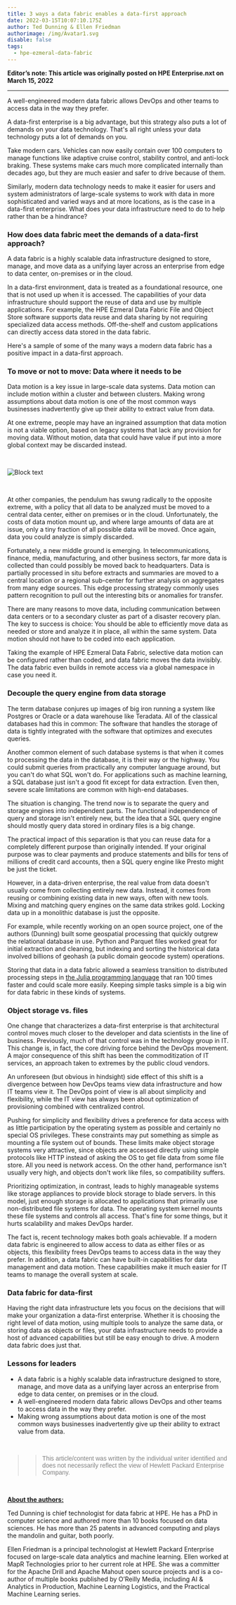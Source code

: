 ```yaml
---
title: 3 ways a data fabric enables a data-first approach
date: 2022-03-15T10:07:10.175Z
author: Ted Dunning & Ellen Friedman
authorimage: /img/Avatar1.svg
disable: false
tags:
  - hpe-ezmeral-data-fabric
---
```

**Editor’s note: This article was originally posted on HPE Enterprise.nxt on March 15, 2022**

- - -

A well-engineered modern data fabric allows DevOps and other teams to access data in the way they prefer.

A data-first enterprise is a big advantage, but this strategy also puts a lot of demands on your data technology. That's all right unless your data technology puts a lot of demands on you.

Take modern cars. Vehicles can now easily contain over 100 computers to manage functions like adaptive cruise control, stability control, and anti-lock braking. These systems make cars much more complicated internally than decades ago, but they are much easier and safer to drive because of them.

Similarly, modern data technology needs to make it easier for users and system administrators of large-scale systems to work with data in more sophisticated and varied ways and at more locations, as is the case in a data-first enterprise. What does your data infrastructure need to do to help rather than be a hindrance?

### How does data fabric meet the demands of a data-first approach?

A data fabric is a highly scalable data infrastructure designed to store, manage, and move data as a unifying layer across an enterprise from edge to data center, on-premises or in the cloud.

In a data-first environment, data is treated as a foundational resource, one that is not used up when it is accessed. The capabilities of your data infrastructure should support the reuse of data and use by multiple applications. For example, the HPE Ezmeral Data Fabric File and Object Store software supports data reuse and data sharing by not requiring specialized data access methods. Off-the-shelf and custom applications can directly access data stored in the data fabric.

Here's a sample of some of the many ways a modern data fabric has a positive impact in a data-first approach.

### To move or not to move: Data where it needs to be

Data motion is a key issue in large-scale data systems. Data motion can include motion within a cluster and between clusters. Making wrong assumptions about data motion is one of the most common ways businesses inadvertently give up their ability to extract value from data.

At one extreme, people may have an ingrained assumption that data motion is not a viable option, based on legacy systems that lack any provision for moving data. Without motion, data that could have value if put into a more global context may be discarded instead.

<br />

![Block text](/img/3waysadatafabric-enablesadatafirstapproach-quote.png "Block text")

<br />

At other companies, the pendulum has swung radically to the opposite extreme, with a policy that all data to be analyzed must be moved to a central data center, either on premises or in the cloud. Unfortunately, the costs of data motion mount up, and where large amounts of data are at issue, only a tiny fraction of all possible data will be moved. Once again, data you could analyze is simply discarded.

Fortunately, a new middle ground is emerging. In telecommunications, finance, media, manufacturing, and other business sectors, far more data is collected than could possibly be moved back to headquarters. Data is partially processed in situ before extracts and summaries are moved to a central location or a regional sub-center for further analysis on aggregates from many edge sources. This edge processing strategy commonly uses pattern recognition to pull out the interesting bits or anomalies for transfer.

There are many reasons to move data, including communication between data centers or to a secondary cluster as part of a disaster recovery plan. The key to success is choice: You should be able to efficiently move data as needed or store and analyze it in place, all within the same system. Data motion should not have to be coded into each application.

Taking the example of HPE Ezmeral Data Fabric, selective data motion can be configured rather than coded, and data fabric moves the data invisibly. The data fabric even builds in remote access via a global namespace in case you need it.

### Decouple the query engine from data storage

The term database conjures up images of big iron running a system like Postgres or Oracle or a data warehouse like Teradata. All of the classical databases had this in common: The software that handles the storage of data is tightly integrated with the software that optimizes and executes queries.

Another common element of such database systems is that when it comes to processing the data in the database, it is their way or the highway. You could submit queries from practically any computer language around, but you can't do what SQL won't do. For applications such as machine learning, a SQL database just isn't a good fit except for data extraction. Even then, severe scale limitations are common with high-end databases.

The situation is changing. The trend now is to separate the query and storage engines into independent parts. The functional independence of query and storage isn't entirely new, but the idea that a SQL query engine should mostly query data stored in ordinary files is a big change.

The practical impact of this separation is that you can reuse data for a completely different purpose than originally intended. If your original purpose was to clear payments and produce statements and bills for tens of millions of credit card accounts, then a SQL query engine like Presto might be just the ticket.

However, in a data-driven enterprise, the real value from data doesn't usually come from collecting entirely new data. Instead, it comes from reusing or combining existing data in new ways, often with new tools. Mixing and matching query engines on the same data strikes gold. Locking data up in a monolithic database is just the opposite.

For example, while recently working on an open source project, one of the authors (Dunning) built some geospatial processing that quickly outgrew the relational database in use. Python and Parquet files worked great for initial extraction and cleaning, but indexing and sorting the historical data involved billions of geohash (a public domain geocode system) operations.

Storing that data in a data fabric allowed a seamless transition to distributed processing steps in [the Julia programming language](https://julialang.org/) that ran 100 times faster and could scale more easily. Keeping simple tasks simple is a big win for data fabric in these kinds of systems.

### Object storage vs. files

One change that characterizes a data-first enterprise is that architectural control moves much closer to the developer and data scientists in the line of business. Previously, much of that control was in the technology group in IT. This change is, in fact, the core driving force behind the DevOps movement. A major consequence of this shift has been the commoditization of IT services, an approach taken to extremes by the public cloud vendors.

An unforeseen (but obvious in hindsight) side effect of this shift is a divergence between how DevOps teams view data infrastructure and how IT teams view it. The DevOps point of view is all about simplicity and flexibility, while the IT view has always been about optimization of provisioning combined with centralized control.

Pushing for simplicity and flexibility drives a preference for data access with as little participation by the operating system as possible and certainly no special OS privileges. These constraints may put something as simple as mounting a file system out of bounds. These limits make object storage systems very attractive, since objects are accessed directly using simple protocols like HTTP instead of asking the OS to get file data from some file store. All you need is network access. On the other hand, performance isn't usually very high, and objects don't work like files, so compatibility suffers.

Prioritizing optimization, in contrast, leads to highly manageable systems like storage appliances to provide block storage to blade servers. In this model, just enough storage is allocated to applications that primarily use non-distributed file systems for data. The operating system kernel mounts these file systems and controls all access. That's fine for some things, but it hurts scalability and makes DevOps harder.

The fact is, recent technology makes both goals achievable. If a modern data fabric is engineered to allow access to data as either files or as objects, this flexibility frees DevOps teams to access data in the way they prefer. In addition, a data fabric can have built-in capabilities for data management and data motion. These capabilities make it much easier for IT teams to manage the overall system at scale.

### Data fabric for data-first

Having the right data infrastructure lets you focus on the decisions that will make your organization a data-first enterprise. Whether it is choosing the right level of data motion, using multiple tools to analyze the same data, or storing data as objects or files, your data infrastructure needs to provide a host of advanced capabilities but still be easy enough to drive. A modern data fabric does just that.

### Lessons for leaders

* A data fabric is a highly scalable data infrastructure designed to store, manage, and move data as a unifying layer across an enterprise from edge to data center, on premises or in the cloud.  
* A well-engineered modern data fabric allows DevOps and other teams to access data in the way they prefer.   
* Making wrong assumptions about data motion is one of the most common ways businesses inadvertently give up their ability to extract value from data. 

<br />

> > <span style="color:grey; font-family:Arial; font-size:1em"> This article/content was written by the individual writer identified and does not necessarily reflect the view of Hewlett Packard Enterprise Company.</span>

<br />

<u>**About the authors:**</u>

Ted Dunning is chief technologist for data fabric at HPE. He has a PhD in computer science and authored more than 10 books focused on data sciences. He has more than 25 patents in advanced computing and plays the mandolin and guitar, both poorly.

Ellen Friedman is a principal technologist at Hewlett Packard Enterprise focused on large-scale data analytics and machine learning. Ellen worked at MapR Technologies prior to her current role at HPE. She was a committer for the Apache Drill and Apache Mahout open source projects and is a co-author of multiple books published by O’Reilly Media, including AI & Analytics in Production, Machine Learning Logistics, and the Practical Machine Learning series.